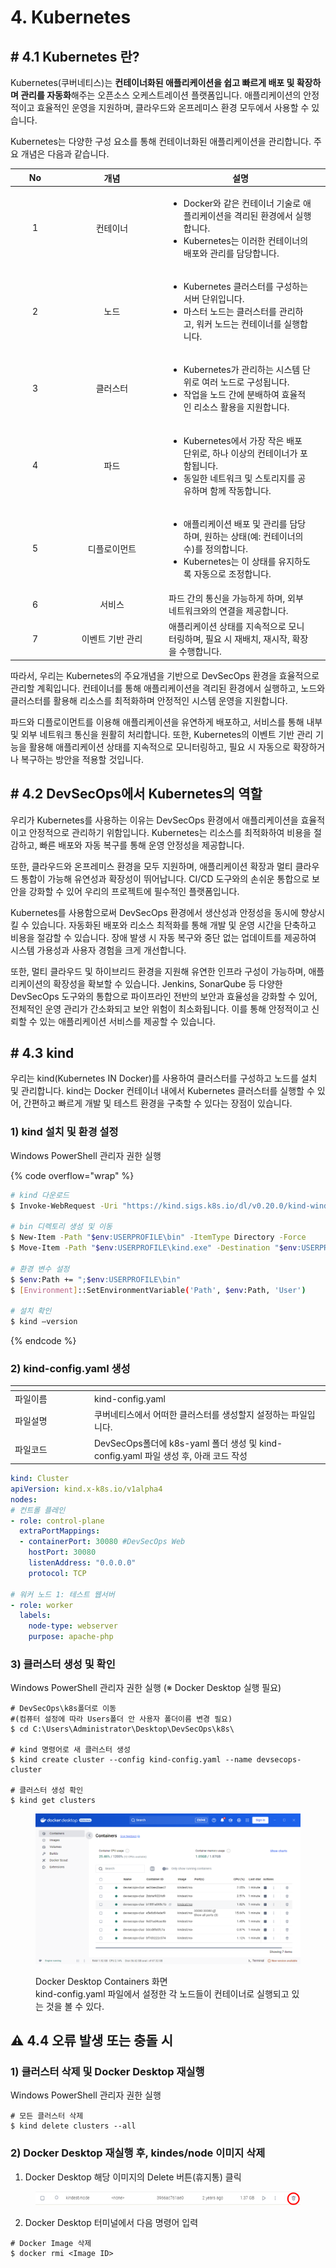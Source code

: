# 4. Kubernetes

## # 4.1 Kubernetes 란?

Kubernetes(쿠버네티스)는 **컨테이너화된 애플리케이션을 쉽고 빠르게 배포 및 확장하며 관리를 자동화**해주는 오픈소스 오케스트레이션 플랫폼입니다. 애플리케이션의 안정적이고 효율적인 운영을 지원하며, 클라우드와 온프레미스 환경 모두에서 사용할 수 있습니다.

Kubernetes는 다양한 구성 요소를 통해 컨테이너화된 애플리케이션을 관리합니다. 주요 개념은 다음과 같습니다.

<table><thead><tr><th width="65" align="center">No</th><th width="153" align="center">개념</th><th>설명</th><th data-hidden></th></tr></thead><tbody><tr><td align="center">1</td><td align="center">컨테이너</td><td><ul><li>Docker와 같은 컨테이너 기술로 애플리케이션을 격리된 환경에서 실행합니다.</li><li>Kubernetes는 이러한 컨테이너의 배포와 관리를 담당합니다.</li></ul></td><td></td></tr><tr><td align="center">2</td><td align="center">노드</td><td><ul><li>Kubernetes 클러스터를 구성하는 서버 단위입니다.</li><li>마스터 노드는 클러스터를 관리하고, 워커 노드는 컨테이너를 실행합니다.</li></ul></td><td></td></tr><tr><td align="center">3</td><td align="center">클러스터</td><td><ul><li>Kubernetes가 관리하는 시스템 단위로 여러 노드로 구성됩니다.</li><li>작업을 노드 간에 분배하여 효율적인 리소스 활용을 지원합니다.</li></ul></td><td></td></tr><tr><td align="center">4</td><td align="center">파드</td><td><ul><li>Kubernetes에서 가장 작은 배포 단위로, 하나 이상의 컨테이너가 포함됩니다.</li><li>동일한 네트워크 및 스토리지를 공유하며 함께 작동합니다.</li></ul></td><td></td></tr><tr><td align="center">5</td><td align="center">디플로이먼트</td><td><ul><li>애플리케이션 배포 및 관리를 담당하며, 원하는 상태(예: 컨테이너의 수)를 정의합니다.</li><li>Kubernetes는 이 상태를 유지하도록 자동으로 조정합니다.</li></ul></td><td></td></tr><tr><td align="center">6</td><td align="center">서비스</td><td>파드 간의 통신을 가능하게 하며, 외부 네트워크와의 연결을 제공합니다.</td><td></td></tr><tr><td align="center">7</td><td align="center">이벤트 기반 관리</td><td>애플리케이션 상태를 지속적으로 모니터링하며, 필요 시 재배치, 재시작, 확장을 수행합니다.</td><td></td></tr></tbody></table>

따라서, 우리는 Kubernetes의 주요개념을 기반으로 DevSecOps 환경을 효율적으로 관리할 계획입니다. 컨테이너를 통해 애플리케이션을 격리된 환경에서 실행하고, 노드와 클러스터를 활용해 리소스를 최적화하며 안정적인 시스템 운영을 지원합니다.

파드와 디플로이먼트를 이용해 애플리케이션을 유연하게 배포하고, 서비스를 통해 내부 및 외부 네트워크 통신을 원활히 처리합니다. 또한, Kubernetes의 이벤트 기반 관리 기능을 활용해 애플리케이션 상태를 지속적으로 모니터링하고, 필요 시 자동으로 확장하거나 복구하는 방안을 적용할 것입니다.

## # 4.2 DevSecOps에서 Kubernetes의 역할

우리가 Kubernetes를 사용하는 이유는 DevSecOps 환경에서 애플리케이션을 효율적이고 안정적으로 관리하기 위함입니다. Kubernetes는 리소스를 최적화하여 비용을 절감하고, 빠른 배포와 자동 복구를 통해 운영 안정성을 제공합니다.

또한, 클라우드와 온프레미스 환경을 모두 지원하며, 애플리케이션 확장과 멀티 클라우드 통합이 가능해 유연성과 확장성이 뛰어납니다. CI/CD 도구와의 손쉬운 통합으로 보안을 강화할 수 있어 우리의 프로젝트에 필수적인 플랫폼입니다.

Kubernetes를 사용함으로써 DevSecOps 환경에서 생산성과 안정성을 동시에 향상시킬 수 있습니다. 자동화된 배포와 리소스 최적화를 통해 개발 및 운영 시간을 단축하고 비용을 절감할 수 있습니다. 장애 발생 시 자동 복구와 중단 없는 업데이트를 제공하여 시스템 가용성과 사용자 경험을 크게 개선합니다.

또한, 멀티 클라우드 및 하이브리드 환경을 지원해 유연한 인프라 구성이 가능하며, 애플리케이션의 확장성을 확보할 수 있습니다. Jenkins, SonarQube 등 다양한 DevSecOps 도구와의 통합으로 파이프라인 전반의 보안과 효율성을 강화할 수 있어, 전체적인 운영 관리가 간소화되고 보안 위험이 최소화됩니다. 이를 통해 안정적이고 신뢰할 수 있는 애플리케이션 서비스를 제공할 수 있습니다.

## # 4.3 kind

우리는 kind(Kubernetes IN Docker)를 사용하여 클러스터를 구성하고 노드를 설치 및 관리합니다. kind는 Docker 컨테이너 내에서 Kubernetes 클러스터를 실행할 수 있어, 간편하고 빠르게 개발 및 테스트 환경을 구축할 수 있다는 장점이 있습니다.

### 1) kind 설치 및 환경 설정

Windows PowerShell 관리자 권한 실행

{% code overflow="wrap" %}
```bash
# kind 다운로드
$ Invoke-WebRequest -Uri "https://kind.sigs.k8s.io/dl/v0.20.0/kind-windows-amd64" -OutFile "$env:USERPROFILE\kind.exe" 

# bin 디렉토리 생성 및 이동
$ New-Item -Path "$env:USERPROFILE\bin" -ItemType Directory -Force
$ Move-Item -Path "$env:USERPROFILE\kind.exe" -Destination "$env:USERPROFILE\bin"

# 환경 변수 설정
$ $env:Path += ";$env:USERPROFILE\bin"
$ [Environment]::SetEnvironmentVariable('Path', $env:Path, 'User')

# 설치 확인
$ kind –version
```
{% endcode %}

### 2) kind-config.yaml 생성

<table data-header-hidden><thead><tr><th width="113"></th><th></th></tr></thead><tbody><tr><td>파일이름</td><td>kind-config.yaml</td></tr><tr><td>파일설명</td><td>쿠버네티스에서 어떠한 클러스터를 생성할지 설정하는 파일입니다.</td></tr><tr><td>파일코드</td><td>DevSecOps폴더에 k8s-yaml 폴더 생성 및 kind-config.yaml 파일 생성 후, 아래 코드 작성</td></tr></tbody></table>

```yaml
kind: Cluster
apiVersion: kind.x-k8s.io/v1alpha4
nodes:
# 컨트롤 플레인
- role: control-plane
  extraPortMappings:
  - containerPort: 30080 #DevSecOps Web
    hostPort: 30080
    listenAddress: "0.0.0.0"
    protocol: TCP

# 워커 노드 1: 테스트 웹서버
- role: worker
  labels:
    node-type: webserver
    purpose: apache-php

```

### 3) 클러스터 생성 및 확인

Windows PowerShell 관리자 권한 실행 (※ Docker Desktop 실행 필요)

```shell
# DevSecOps\k8s폴더로 이동
#(컴퓨터 설정에 따라 Users폴더 안 사용자 폴더이름 변경 필요)
$ cd C:\Users\Administrator\Desktop\DevSecOps\k8s\

# kind 명령어로 새 클러스터 생성
$ kind create cluster --config kind-config.yaml --name devsecops-cluster

# 클러스터 생성 확인
$ kind get clusters
```



<figure><img src="../.gitbook/assets/image.png" alt=""><figcaption><p>Docker Desktop Containers 화면<br>kind-config.yaml 파일에서 설정한 각 노드들이 컨테이너로 실행되고 있는 것을 볼 수 있다.</p></figcaption></figure>



## ⚠️ 4.4 오류 발생 또는 충돌 시

### 1) 클러스터 삭제 및 Docker Desktop 재실행

Windows PowerShell 관리자 권한 실행

```shell
# 모든 클러스터 삭제
$ kind delete clusters --all
```

### 2) Docker Desktop 재실행 후, kindes/node 이미지 삭제

1. Docker Desktop 해당 이미지의 Delete 버튼(휴지통) 클릭

<figure><img src="../.gitbook/assets/image (3).png" alt=""><figcaption></figcaption></figure>

2. Docker Desktop 터미널에서 다음 명령어 입력

```shell
# Docker Image 삭제
$ docker rmi <Image ID>
```
